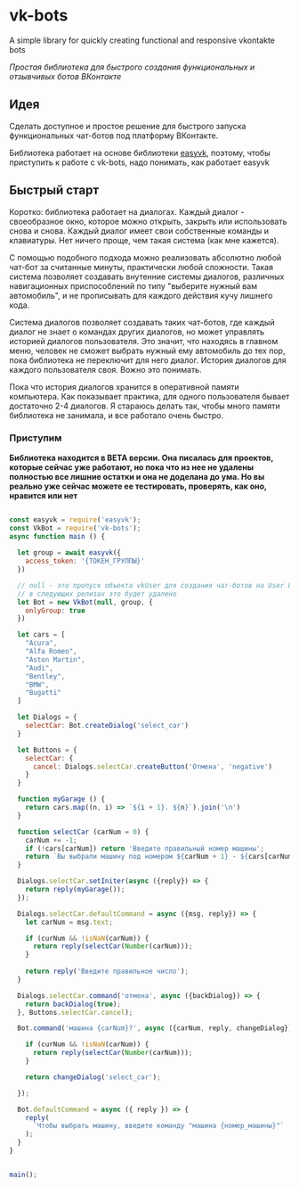 # vk-bots
A simple library for quickly creating functional and responsive vkontakte bots

<i>Простая библиотека для быстрого создания функциональных и отзывчивых ботов ВКонтакте</i>

## Идея
Сделать доступное и простое решение для быстрого запуска функциональных чат-ботов под платформу ВКонтакте.

Библиотека работает на основе библиотеки <a href="https://github.com/ciricc/easyvk">easyvk</a>, поэтому, чтобы приступить к работе с vk-bots, надо понимать, как работает easyvk

## Быстрый старт

Коротко: библиотека работает на диалогах. Каждый диалог - своеобразное окно, которое можно открыть, закрыть или использовать снова и снова. Каждый диалог имеет свои собственные команды и клавиатуры. Нет ничего проще, чем такая система (как мне кажется).

С помощью подобного подхода можно реализовать абсолютно любой чат-бот за считанные минуты, практически любой сложности. Такая система позволяет создавать внутенние системы диалогов, различных навигационных приспособлений по типу "выберите нужный вам автомобиль", и не прописывать для каждого действия кучу лишнего кода.

Система диалогов позволяет создавать таких чат-ботов, где каждый диалог не знает о командах других диалогов, но может управлять историей диалогов пользователя. Это значит, что находясь в главном меню, человек не сможет выбрать нужный ему автомобиль до тех пор, пока библиотека не переключит для него диалог. История диалогов для каждого пользователя своя. Вожно это понимать.

Пока что история диалогов хранится в оперативной памяти компьютера. Как показывает практика, для одного пользователя бывает достаточно 2-4 диалогов. Я стараюсь делать так, чтобы много памяти библиотека не занимала, и все работало очень быстро.

### Приступим

<b>Библиотека находится в BETA версии. Она писалась для проектов, которые сейчас уже работают, но пока что из нее не удалены полностью все лишние остатки и она не доделана до ума. Но вы реально уже сейчас можете ее тестировать, проверять, как оно, нравится или нет</b>

```javascript

const easyvk = require('easyvk');
const VkBot = require('vk-bots');
async function main () {
  
  let group = await easyvk({
    access_token: '{ТОКЕН_ГРУППЫ}'
  })

  // null - это пропуск объекта vkUser для создания чат-ботов на User LongPoll
  // в следующих релизах это будет удалено
  let Bot = new VkBot(null, group, {
    onlyGroup: true
  })

  let cars = [
    "Acura", 
    "Alfa Romeo", 
    "Aston Martin", 
    "Audi", 
    "Bentley", 
    "BMW", 
    "Bugatti"
  ]

  let Dialogs = {
    selectCar: Bot.createDialog('select_car')
  }

  let Buttons = {
    selectCar: {
      cancel: Dialogs.selectCar.createButton('Отмена', 'negative')
    }
  }

  function myGarage () {
    return cars.map((n, i) => `${i + 1}. ${n}`).join('\n')
  }

  function selectCar (carNum = 0) {
    carNum += -1;
    if (!cars[carNum]) return 'Введите правильный номер машины';
    return `Вы выбрали машину под номером ${carNum + 1} - ${cars[carNum]}`;
  }

  Dialogs.selectCar.setIniter(async ({reply}) => {
    return reply(myGarage());
  });

  Dialogs.selectCar.defaultCommand = async ({msg, reply}) => {
    let carNum = msg.text;

    if (curNum && !isNaN(carNum)) {
      return reply(selectCar(Number(carNum)));
    }
    
    return reply('Введите правильное число');
  }

  Dialogs.selectCar.command('отмена', async ({backDialog}) => {
    return backDialog(true);
  }, Buttons.selectCar.cancel);

  Bot.command('машина {carNum}?', async ({carNum, reply, changeDialog}) => {

    if (curNum && !isNaN(carNum)) {
      return reply(selectCar(Number(carNum)));
    }

    return changeDialog('select_car');

  });

  Bot.defaultCommand = async ({ reply }) => {
    reply(
      `Чтобы выбрать машину, введите команду "машина {номер_машины}"`
    );
  }
}


main();

```